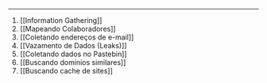 
---
1. [[Information Gathering]]
2. [[Mapeando Colaboradores]]
3. [[Coletando endereços de e-mail]]
4. [[Vazamento de Dados (Leaks)]]
5. [[Coletando dados no Pastebin]]
6. [[Buscando domínios similares]]
7. [[Buscando cache de sites]]